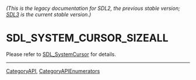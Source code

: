 ###### (This is the legacy documentation for SDL2, the previous stable version; [SDL3](https://wiki.libsdl.org/SDL3/) is the current stable version.)
# SDL_SYSTEM_CURSOR_SIZEALL

Please refer to [SDL_SystemCursor](SDL_SystemCursor) for details.

----
[CategoryAPI](CategoryAPI), [CategoryAPIEnumerators](CategoryAPIEnumerators)

